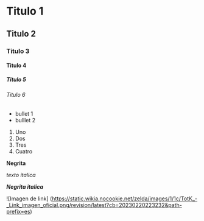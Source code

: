 # Titulo 1
## Titulo 2
### Titulo 3
#### Titulo 4
##### Titulo 5
###### Titulo 6

* bullet 1
* bulllet 2

1. Uno
2. Dos
3. Tres
4. Cuatro

**Negrita**

_texto italica_

***Negrita italica***

![Imagen de link]
(https://static.wikia.nocookie.net/zelda/images/1/1c/TotK_-_Link_imagen_oficial.png/revision/latest?cb=20230220223232&path-prefix=es)
